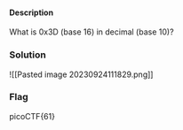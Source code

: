 #### Description

What is 0x3D (base 16) in decimal (base 10)?

### Solution

![[Pasted image 20230924111829.png]]

### Flag
picoCTF{61}
